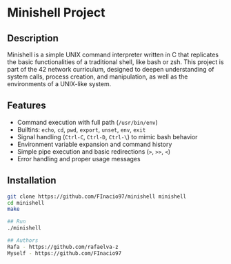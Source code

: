 # Minishell Project

## Description

Minishell is a simple UNIX command interpreter written in C that replicates the basic functionalities of a traditional shell, like bash or zsh. This project is part of the 42 network curriculum, designed to deepen understanding of system calls, process creation, and manipulation, as well as the environments of a UNIX-like system.

## Features

- Command execution with full path (`/usr/bin/env`)
- Builtins: `echo`, `cd`, `pwd`, `export`, `unset`, `env`, `exit`
- Signal handling (`Ctrl-C`, `Ctrl-D`, `Ctrl-\`) to mimic bash behavior
- Environment variable expansion and command history
- Simple pipe execution and basic redirections (`>`, `>>`, `<`)
- Error handling and proper usage messages

## Installation

```bash
git clone https://github.com/FInacio97/minishell minishell
cd minishell
make

## Run
./minishell

## Authors
Rafa - https://github.com/rafaelva-z
Myself - https://github.com/FInacio97
